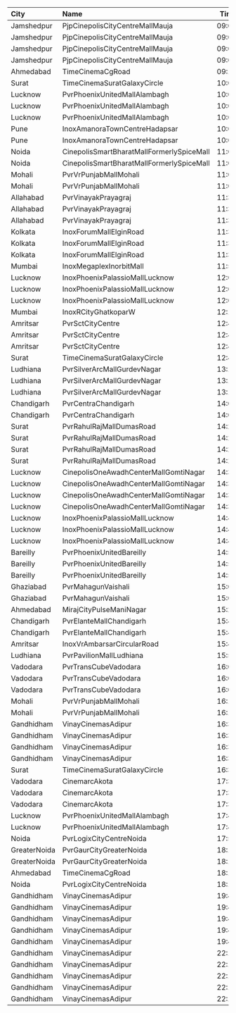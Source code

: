| City         | Name                                      |  Time | Type         |  Price | Capacity | Booked |
| :----------- | :---------------------------------------- | ----: | :----------- | -----: | -------: | -----: |
| Jamshedpur   | PjpCinepolisCityCentreMallMauja           | 09:00 | Normal       |   150₹ |       12 |      0 |
| Jamshedpur   | PjpCinepolisCityCentreMallMauja           | 09:00 | Executive    |   150₹ |       28 |      0 |
| Jamshedpur   | PjpCinepolisCityCentreMallMauja           | 09:00 | Premium      |   150₹ |       32 |      0 |
| Jamshedpur   | PjpCinepolisCityCentreMallMauja           | 09:00 | Vip          |   400₹ |        6 |      6 |
| Ahmedabad    | TimeCinemaCgRoad                          | 09:15 | Infinity1000 | 1,000₹ |       12 |      0 |
| Surat        | TimeCinemaSuratGalaxyCircle               | 10:00 | Sofa180      |   180₹ |       34 |      0 |
| Lucknow      | PvrPhoenixUnitedMallAlambagh              | 10:00 | Classic      |   150₹ |      104 |      2 |
| Lucknow      | PvrPhoenixUnitedMallAlambagh              | 10:00 | Prime        |   180₹ |       12 |      0 |
| Lucknow      | PvrPhoenixUnitedMallAlambagh              | 10:00 | Recliner     |   240₹ |        5 |      2 |
| Pune         | InoxAmanoraTownCentreHadapsar             | 10:05 | Club         |    90₹ |      109 |      0 |
| Pune         | InoxAmanoraTownCentreHadapsar             | 10:05 | Executive    |    90₹ |       16 |      0 |
| Noida        | CinepolisSmartBharatMallFormerlySpiceMall | 11:00 | Premium      |   130₹ |       44 |     11 |
| Noida        | CinepolisSmartBharatMallFormerlySpiceMall | 11:00 | Classic      |   130₹ |       85 |      2 |
| Mohali       | PvrVrPunjabMallMohali                     | 11:00 | Classic      |   190₹ |       55 |      0 |
| Mohali       | PvrVrPunjabMallMohali                     | 11:00 | Prime        |   220₹ |       24 |      4 |
| Allahabad    | PvrVinayakPrayagraj                       | 11:30 | Classic      |   140₹ |       60 |      0 |
| Allahabad    | PvrVinayakPrayagraj                       | 11:30 | Prime        |   160₹ |       45 |     12 |
| Allahabad    | PvrVinayakPrayagraj                       | 11:30 | Recliner     |   290₹ |        6 |      4 |
| Kolkata      | InoxForumMallElginRoad                    | 11:35 | DressCircle  |   150₹ |       54 |      0 |
| Kolkata      | InoxForumMallElginRoad                    | 11:35 | Galleria     |   150₹ |       18 |      0 |
| Kolkata      | InoxForumMallElginRoad                    | 11:35 | Royal        |   150₹ |       17 |      0 |
| Mumbai       | InoxMegaplexInorbitMall                   | 11:55 | Insignia     |   300₹ |       14 |      0 |
| Lucknow      | InoxPhoenixPalassioMallLucknow            | 12:00 | Club         |   210₹ |       24 |      0 |
| Lucknow      | InoxPhoenixPalassioMallLucknow            | 12:00 | Executive    |   190₹ |       12 |      0 |
| Lucknow      | InoxPhoenixPalassioMallLucknow            | 12:00 | Royale       |   230₹ |       32 |      0 |
| Mumbai       | InoxRCityGhatkoparW                       | 12:15 | Insignia     |   400₹ |       21 |      0 |
| Amritsar     | PvrSctCityCentre                          | 12:40 | Classic      |   170₹ |       45 |      0 |
| Amritsar     | PvrSctCityCentre                          | 12:40 | Prime        |   180₹ |       30 |      2 |
| Amritsar     | PvrSctCityCentre                          | 12:40 | Recliner     |   360₹ |       12 |      0 |
| Surat        | TimeCinemaSuratGalaxyCircle               | 12:45 | Sofa220      |   220₹ |       34 |      0 |
| Ludhiana     | PvrSilverArcMallGurdevNagar               | 13:15 | Recliner     |   410₹ |        8 |      0 |
| Ludhiana     | PvrSilverArcMallGurdevNagar               | 13:15 | Prime        |   270₹ |       28 |      0 |
| Ludhiana     | PvrSilverArcMallGurdevNagar               | 13:15 | Classic      |   200₹ |       76 |      6 |
| Chandigarh   | PvrCentraChandigarh                       | 14:00 | Prime        |   175₹ |      180 |     95 |
| Chandigarh   | PvrCentraChandigarh                       | 14:00 | Classic      |   129₹ |      126 |     63 |
| Surat        | PvrRahulRajMallDumasRoad                  | 14:20 | Recliner     |   370₹ |       24 |      4 |
| Surat        | PvrRahulRajMallDumasRoad                  | 14:20 | Prime        |   190₹ |       72 |     23 |
| Surat        | PvrRahulRajMallDumasRoad                  | 14:20 | ClassicPlus  |   170₹ |       30 |      0 |
| Surat        | PvrRahulRajMallDumasRoad                  | 14:20 | Classic      |   150₹ |       30 |      0 |
| Lucknow      | CinepolisOneAwadhCenterMallGomtiNagar     | 14:30 | Normal       |   160₹ |       12 |      0 |
| Lucknow      | CinepolisOneAwadhCenterMallGomtiNagar     | 14:30 | Executive    |   180₹ |       34 |      6 |
| Lucknow      | CinepolisOneAwadhCenterMallGomtiNagar     | 14:30 | Premium      |   200₹ |       24 |      2 |
| Lucknow      | CinepolisOneAwadhCenterMallGomtiNagar     | 14:30 | Vip          |   450₹ |        8 |      2 |
| Lucknow      | InoxPhoenixPalassioMallLucknow            | 14:45 | Club         |   210₹ |       24 |      0 |
| Lucknow      | InoxPhoenixPalassioMallLucknow            | 14:45 | Executive    |   190₹ |       12 |      0 |
| Lucknow      | InoxPhoenixPalassioMallLucknow            | 14:45 | Royale       |   230₹ |       28 |      0 |
| Bareilly     | PvrPhoenixUnitedBareilly                  | 14:55 | Classic      |   200₹ |       48 |      0 |
| Bareilly     | PvrPhoenixUnitedBareilly                  | 14:55 | Prime        |   220₹ |       56 |      3 |
| Bareilly     | PvrPhoenixUnitedBareilly                  | 14:55 | Recliner     |   400₹ |        7 |      0 |
| Ghaziabad    | PvrMahagunVaishali                        | 15:05 | Classic      |   250₹ |       87 |     15 |
| Ghaziabad    | PvrMahagunVaishali                        | 15:05 | Recliner     |   375₹ |        5 |      3 |
| Ahmedabad    | MirajCityPulseManiNagar                   | 15:20 | Gold         |   180₹ |       24 |     12 |
| Chandigarh   | PvrElanteMallChandigarh                   | 15:45 | Classic      |   212₹ |       70 |     15 |
| Chandigarh   | PvrElanteMallChandigarh                   | 15:45 | Recliner     |   599₹ |       13 |      0 |
| Amritsar     | InoxVrAmbarsarCircularRoad                | 15:45 | Normal       |   180₹ |       73 |      0 |
| Ludhiana     | PvrPavilionMallLudhiana                   | 15:50 | Classic      |   210₹ |       40 |      6 |
| Vadodara     | PvrTransCubeVadodara                      | 16:00 | Classic      |   110₹ |       42 |      0 |
| Vadodara     | PvrTransCubeVadodara                      | 16:00 | Prime        |   110₹ |       99 |     26 |
| Vadodara     | PvrTransCubeVadodara                      | 16:00 | Recliner     |   300₹ |        8 |      2 |
| Mohali       | PvrVrPunjabMallMohali                     | 16:15 | Classic      |   280₹ |       55 |      2 |
| Mohali       | PvrVrPunjabMallMohali                     | 16:15 | Prime        |   310₹ |       24 |      0 |
| Gandhidham   | VinayCinemasAdipur                        | 16:30 | Diamond      |   130₹ |      100 |      0 |
| Gandhidham   | VinayCinemasAdipur                        | 16:30 | Gold         |   100₹ |       77 |      0 |
| Gandhidham   | VinayCinemasAdipur                        | 16:30 | Platinum     |   150₹ |       33 |      0 |
| Gandhidham   | VinayCinemasAdipur                        | 16:30 | Silver       |   100₹ |       41 |      0 |
| Surat        | TimeCinemaSuratGalaxyCircle               | 16:30 | Infinity350  |   350₹ |       22 |      0 |
| Vadodara     | CinemarcAkota                             | 17:35 | Premier      |    80₹ |       12 |      2 |
| Vadodara     | CinemarcAkota                             | 17:35 | Silver       |    80₹ |       87 |      0 |
| Vadodara     | CinemarcAkota                             | 17:35 | Gold         |    80₹ |       25 |     10 |
| Lucknow      | PvrPhoenixUnitedMallAlambagh              | 17:45 | Classic      |   190₹ |       59 |      8 |
| Lucknow      | PvrPhoenixUnitedMallAlambagh              | 17:45 | Prime        |   240₹ |        3 |      2 |
| Noida        | PvrLogixCityCentreNoida                   | 17:55 | Classic      |   320₹ |       48 |      9 |
| GreaterNoida | PvrGaurCityGreaterNoida                   | 18:15 | Classic      |   190₹ |       55 |     10 |
| GreaterNoida | PvrGaurCityGreaterNoida                   | 18:15 | Prime        |   215₹ |       46 |      6 |
| Ahmedabad    | TimeCinemaCgRoad                          | 18:15 | Standard260  |   260₹ |      108 |      8 |
| Noida        | PvrLogixCityCentreNoida                   | 18:15 | Classic      |   320₹ |       45 |      0 |
| Gandhidham   | VinayCinemasAdipur                        | 19:45 | Diamond      |   130₹ |       35 |      0 |
| Gandhidham   | VinayCinemasAdipur                        | 19:45 | Gold         |   100₹ |       42 |      0 |
| Gandhidham   | VinayCinemasAdipur                        | 19:45 | Platinum     |   150₹ |       23 |      0 |
| Gandhidham   | VinayCinemasAdipur                        | 19:45 | Silver       |   100₹ |       42 |      0 |
| Gandhidham   | VinayCinemasAdipur                        | 19:45 | Vip          |   300₹ |        8 |      0 |
| Gandhidham   | VinayCinemasAdipur                        | 22:16 | Diamond      |   150₹ |       35 |      0 |
| Gandhidham   | VinayCinemasAdipur                        | 22:16 | Gold         |   130₹ |       42 |      0 |
| Gandhidham   | VinayCinemasAdipur                        | 22:16 | Platinum     |   170₹ |       23 |      0 |
| Gandhidham   | VinayCinemasAdipur                        | 22:16 | Silver       |   130₹ |       42 |      0 |
| Gandhidham   | VinayCinemasAdipur                        | 22:16 | Vip          |   300₹ |        8 |      0 |